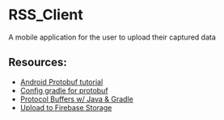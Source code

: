# RSS_Client
A mobile application for the user to upload their captured data

## Resources: 
- [Android Protobuf tutorial](https://medium.com/mobile-app-development-publication/simple-android-protobuf-tutorial-with-actual-code-bfb581299f47)
- [Config gradle for protobuf](https://youtu.be/nB7J6D_IXrA)
- [Protocol Buffers w/ Java & Gradle](https://youtu.be/CDYoLQR6744)
- [Upload to Firebase Storage](https://youtu.be/lPfQN-Sfnjw)